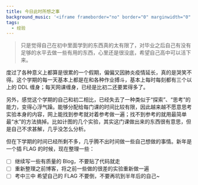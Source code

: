 ```yaml
---
title: 今日此时所想之事
background_music: '<iframe frameborder="no" border="0" marginwidth="0" marginheight="0" width=100% height=86 src="//music.163.com/outchain/player?type=2&id=27876158&auto=1&height=66"></iframe>'
tags:
  - 经验
---
```


> 只是觉得自己在初中里面学到的东西真的太有限了，对毕业之后自己有没有足够的水平去做一些有用的东西，心里还是很没底，希望自己高中可以活下来。



度过了各种意义上都算是很累的一个假期，偏偏又因肺炎疫情延长，真的是哭笑不得。这个学期的每一天基本上都是在和各种作业搏斗，基本上每时每刻都有三个以上的 DDL 缠身；每天网课缠身，已经是比初二还要累得多了。


另外，感觉这个学期的自己和初二相比，已经失去了一种类似于“探索”、“思考”的能力，变得心浮气躁。能够分配给每门课的时间比较有限，因此越来越不愿意思考实验本身的内容，网上能找到参考就对着参考做一遍；找不到参考的就用最简单最“水”的方法搞掉。比如计图的几个实验，其实这门课做出来的东西很有意思，但是自己不求甚解，几乎没怎么分析。



但在下学期的时间已经所剩不多，几乎腾不出时间做一些自己想做的事情。新年是一个插 FLAG 的时候，现在整理一些：

- [ ] 继续写一些有质量的 Blog，不要贴了代码就走
- [ ] 重新整理之前博客，将之前一些做的很差的实验重新做一遍
- [ ] 考中三中
希望自己的 FLAG 不要倒，不要再坑到半年后的自己~
<script 
          src="https://utteranc.es/client.js"
          repo="2398954487/pinlunchucun"
          issue-term = "title"
          theme="github-light"
          crossorigin="anonymous"
          async>
        ></script>
